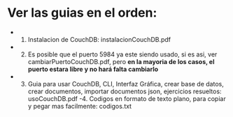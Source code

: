 # Ver las guias en el orden:
- 1. Instalacion de CouchDB: instalacionCouchDB.pdf
- 2. Es posible que el puerto 5984 ya este siendo usado, si es asi, ver cambiarPuertoCouchDB.pdf, pero **en la mayoria de los casos, el puerto estara libre y no hará falta cambiarlo**
- 3. Guia para usar CouchDB, CLI, Interfaz Gráfica, crear base de datos, crear documentos, importar documentos json, ejercicios resueltos: usoCouchDB.pdf
-4. Codigos en formato de texto plano, para copiar y pegar mas facilmente: codigos.txt